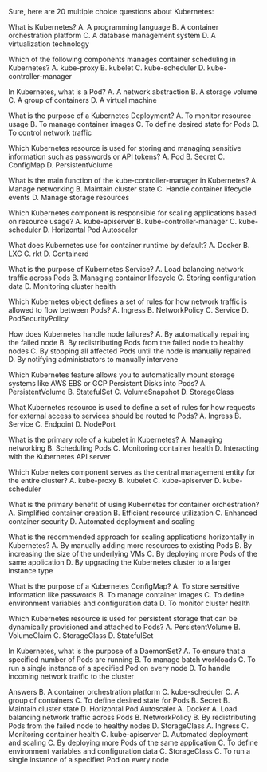 
Sure, here are 20 multiple choice questions about Kubernetes:

What is Kubernetes?
A. A programming language
B. A container orchestration platform
C. A database management system
D. A virtualization technology

Which of the following components manages container scheduling in Kubernetes?
A. kube-proxy
B. kubelet
C. kube-scheduler
D. kube-controller-manager

In Kubernetes, what is a Pod?
A. A network abstraction
B. A storage volume
C. A group of containers
D. A virtual machine

What is the purpose of a Kubernetes Deployment?
A. To monitor resource usage
B. To manage container images
C. To define desired state for Pods
D. To control network traffic

Which Kubernetes resource is used for storing and managing sensitive information such as passwords or API tokens?
A. Pod
B. Secret
C. ConfigMap
D. PersistentVolume

What is the main function of the kube-controller-manager in Kubernetes?
A. Manage networking
B. Maintain cluster state
C. Handle container lifecycle events
D. Manage storage resources

Which Kubernetes component is responsible for scaling applications based on resource usage?
A. kube-apiserver
B. kube-controller-manager
C. kube-scheduler
D. Horizontal Pod Autoscaler

What does Kubernetes use for container runtime by default?
A. Docker
B. LXC
C. rkt
D. Containerd

What is the purpose of Kubernetes Service?
A. Load balancing network traffic across Pods
B. Managing container lifecycle
C. Storing configuration data
D. Monitoring cluster health

Which Kubernetes object defines a set of rules for how network traffic is allowed to flow between Pods?
A. Ingress
B. NetworkPolicy
C. Service
D. PodSecurityPolicy

How does Kubernetes handle node failures?
A. By automatically repairing the failed node
B. By redistributing Pods from the failed node to healthy nodes
C. By stopping all affected Pods until the node is manually repaired
D. By notifying administrators to manually intervene

Which Kubernetes feature allows you to automatically mount storage systems like AWS EBS or GCP Persistent Disks into Pods?
A. PersistentVolume
B. StatefulSet
C. VolumeSnapshot
D. StorageClass

What Kubernetes resource is used to define a set of rules for how requests for external access to services should be routed to Pods?
A. Ingress
B. Service
C. Endpoint
D. NodePort

What is the primary role of a kubelet in Kubernetes?
A. Managing networking
B. Scheduling Pods
C. Monitoring container health
D. Interacting with the Kubernetes API server

Which Kubernetes component serves as the central management entity for the entire cluster?
A. kube-proxy
B. kubelet
C. kube-apiserver
D. kube-scheduler

What is the primary benefit of using Kubernetes for container orchestration?
A. Simplified container creation
B. Efficient resource utilization
C. Enhanced container security
D. Automated deployment and scaling

What is the recommended approach for scaling applications horizontally in Kubernetes?
A. By manually adding more resources to existing Pods
B. By increasing the size of the underlying VMs
C. By deploying more Pods of the same application
D. By upgrading the Kubernetes cluster to a larger instance type

What is the purpose of a Kubernetes ConfigMap?
A. To store sensitive information like passwords
B. To manage container images
C. To define environment variables and configuration data
D. To monitor cluster health

Which Kubernetes resource is used for persistent storage that can be dynamically provisioned and attached to Pods?
A. PersistentVolume
B. VolumeClaim
C. StorageClass
D. StatefulSet

In Kubernetes, what is the purpose of a DaemonSet?
A. To ensure that a specified number of Pods are running
B. To manage batch workloads
C. To run a single instance of a specified Pod on every node
D. To handle incoming network traffic to the cluster

Answers
B. A container orchestration platform
C. kube-scheduler
C. A group of containers
C. To define desired state for Pods
B. Secret
B. Maintain cluster state
D. Horizontal Pod Autoscaler
A. Docker
A. Load balancing network traffic across Pods
B. NetworkPolicy
B. By redistributing Pods from the failed node to healthy nodes
D. StorageClass
A. Ingress
C. Monitoring container health
C. kube-apiserver
D. Automated deployment and scaling
C. By deploying more Pods of the same application
C. To define environment variables and configuration data
C. StorageClass
C. To run a single instance of a specified Pod on every node
